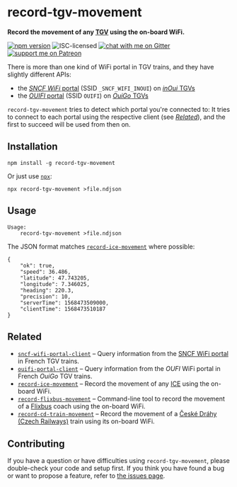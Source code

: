 # record-tgv-movement

**Record the movement of any [TGV](https://en.wikipedia.org/wiki/TGV) using the on-board WiFi.**

[![npm version](https://img.shields.io/npm/v/record-tgv-movement.svg)](https://www.npmjs.com/package/record-tgv-movement)
![ISC-licensed](https://img.shields.io/github/license/derhuerst/record-tgv-movement.svg)
[![chat with me on Gitter](https://img.shields.io/badge/chat%20with%20me-on%20gitter-512e92.svg)](https://gitter.im/derhuerst)
[![support me on Patreon](https://img.shields.io/badge/support%20me-on%20patreon-fa7664.svg)](https://patreon.com/derhuerst)

There is more than one kind of WiFi portal in TGV trains, and they have slightly different APIs:

- the [*SNCF WiFi* portal](https://www.sncf.com/fr/offres-voyageurs/tgv/actualites/connectez-vous-pendant-votre-voyage) (SSID `_SNCF_WIFI_INOUI`) on [*inOui* TGVs](https://en.wikipedia.org/wiki/TGV_inOui)
- the [*OUIFI* portal](https://www.ouigo.com/content/ouifi) (SSID `OUIFI`) on [*OuiGo* TGVs](https://en.wikipedia.org/wiki/Ouigo)

`record-tgv-movement` tries to detect which portal you're connected to: It tries to connect to each portal using the respective client (see [*Related*](#related)), and the first to succeed will be used from then on.


## Installation

```shell
npm install -g record-tgv-movement
```

Or just use [`npx`](https://npmjs.com/package/npx):

```shell
npx record-tgv-movement >file.ndjson
```


## Usage

```shell
Usage:
    record-tgv-movement >file.ndjson
```

The JSON format matches [`record-ice-movement`](https://npmjs.com/package/record-ice-movement) where possible:

```
{
	"ok": true,
	"speed": 36.486,
	"latitude": 47.743205,
	"longitude": 7.346025,
	"heading": 220.3,
	"precision": 10,
	"serverTime": 1568473509000,
	"clientTime": 1568473510187
}
```


## Related

- [`sncf-wifi-portal-client`](https://github.com/derhuerst/sncf-wifi-portal-client) – Query information from the [SNCF WiFi portal](https://en.oui.sncf/en/tgv/services/wifi-onboard) in French TGV trains.
- [`ouifi-portal-client`](https://github.com/derhuerst/ouifi-portal-client) – Query information from the *OUFI* WiFi portal in French *OuiGo* TGV trains.
- [`record-ice-movement`](https://github.com/derhuerst/record-ice-movement) – Record the movement of any [ICE](https://en.wikipedia.org/wiki/Intercity-Express) using the on-board WiFi.
- [`record-flixbus-movement`](htttps://github.com/derhuerst/record-flixbus-movement) – Command-line tool to record the movement of a [Flixbus](https://flixbus.de) coach using the on-board WiFi.
- [`record-cd-train-movement`](https://github.com/derhuerst/record-cd-train-movement) – Record the movement of a [České Dráhy (Czech Railways)](https://en.wikipedia.org/wiki/České_dráhy) train using its on-board WiFi.


## Contributing

If you have a question or have difficulties using `record-tgv-movement`, please double-check your code and setup first. If you think you have found a bug or want to propose a feature, refer to [the issues page](https://github.com/derhuerst/record-tgv-movement/issues).
